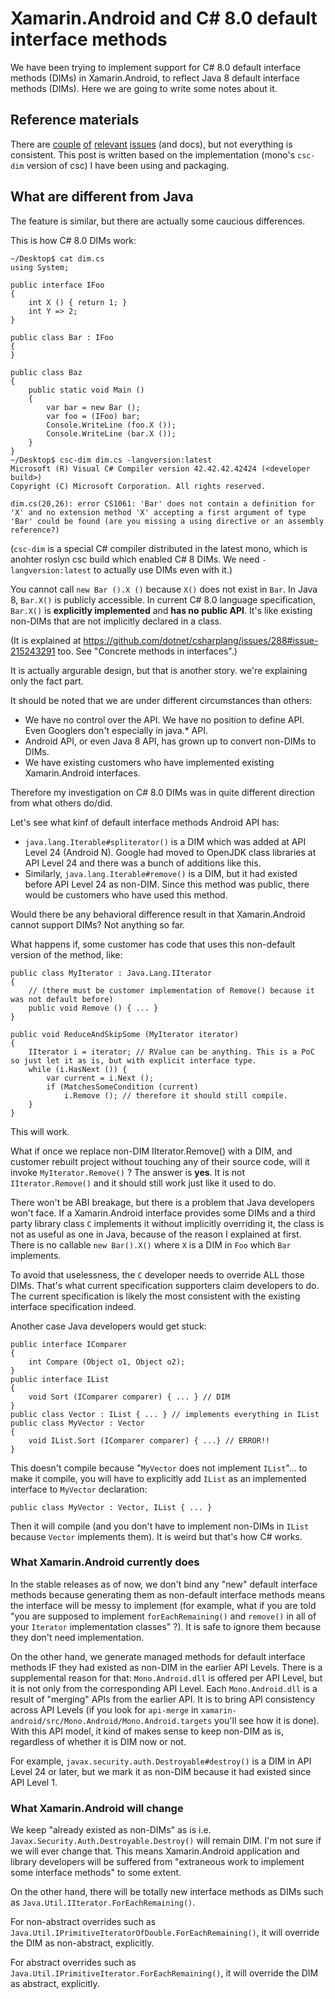 # Xamarin.Android and C# 8.0 default interface methods

We have been trying to implement support for C# 8.0 default interface methods (DIMs) in Xamarin.Android, to reflect Java 8 default interface methods (DIMs). Here we are going to write some notes about it.

## Reference materials

There are [couple](https://github.com/dotnet/csharplang/issues/52) [of](https://github.com/dotnet/csharplang/issues/288) [relevant](https://github.com/dotnet/csharplang/blob/master/proposals/default-interface-methods.md) [issues](https://github.com/dotnet/roslyn/issues/17952) (and docs), but not everything is consistent. This post is written based on the implementation (mono's `csc-dim` version of csc) I have been using and packaging.

## What are different from Java

The feature is similar, but there are actually some caucious differences.

This is how C# 8.0 DIMs work:

```
~/Desktop$ cat dim.cs 
using System;

public interface IFoo
{
    int X () { return 1; }
    int Y => 2;
}

public class Bar : IFoo
{
}

public class Baz
{
	public static void Main ()
	{
		var bar = new Bar ();
		var foo = (IFoo) bar;
		Console.WriteLine (foo.X ());
		Console.WriteLine (bar.X ());
	}
}
~/Desktop$ csc-dim dim.cs -langversion:latest
Microsoft (R) Visual C# Compiler version 42.42.42.42424 (<developer build>)
Copyright (C) Microsoft Corporation. All rights reserved.

dim.cs(20,26): error CS1061: 'Bar' does not contain a definition for 'X' and no extension method 'X' accepting a first argument of type 'Bar' could be found (are you missing a using directive or an assembly reference?)
```

(`csc-dim` is a special C# compiler distributed in the latest mono, which is anohter roslyn csc build which enabled C# 8 DIMs. We need `-langversion:latest` to actually use DIMs even with it.)

You cannot call `new Bar ().X ()` because `X()` does not exist in `Bar`. In Java 8, `Bar.X()` is publicly accessible. In current C# 8.0 language specification, `Bar.X()` is **explicitly implemented** and **has no public API**. It's like existing non-DIMs that are not implicitly declared in a class.

(It is explained at https://github.com/dotnet/csharplang/issues/288#issue-215243291 too. See "Concrete methods in interfaces".)

It is actually argurable design, but that is another story. we're explaining only the fact part.

It should be noted that we are under different circumstances than others:

- We have no control over the API. We have no position to define API. Even Googlers don't especially in java.\* API.
- Android API, or even Java 8 API, has grown up to convert non-DIMs to DIMs.
- We have existing customers who have implemented existing Xamarin.Android interfaces.

Therefore my investigation on C# 8.0 DIMs was in quite different direction from what others do/did.

Let's see what kinf of default interface methods Android API has:

- `java.lang.Iterable#spliterator()` is a DIM which was added at API Level 24 (Android N). Google had moved to OpenJDK class libraries at API Level 24 and there was a bunch of additions like this.
- Similarly, `java.lang.Iterable#remove()` is a DIM, but it had existed before API Level 24 as non-DIM. Since this method was public, there would be customers who have used this method.


Would there be any behavioral difference result in that Xamarin.Android cannot support DIMs? Not anything so far. 

What happens if, some customer has code that uses this non-default version of the method, like:

```
public class MyIterator : Java.Lang.IIterator
{
	// (there must be customer implementation of Remove() because it was not default before)
	public void Remove () { ... }
}

public void ReduceAndSkipSome (MyIterator iterator)
{
    IIterator i = iterator; // RValue can be anything. This is a PoC so just let it as is, but with explicit interface type.
	while (i.HasNext ()) {
		var current = i.Next ();
		if (MatchesSomeCondition (current)
			i.Remove (); // therefore it should still compile.
    }
}
```

This will work.

What if once we replace non-DIM IIterator.Remove() with a DIM, and customer rebuilt project without touching any of their source code, will it invoke `MyIterator.Remove()` ? The answer is **yes**.  It is not `IIterator.Remove()` and it should still work just like it used to do.

There won't be ABI breakage, but there is a problem that Java developers won't face. If a Xamarin.Android interface provides some DIMs and a third party library class `C` implements it without implicitly overriding it, the class is not as useful as one in Java, because of the reason I explained at first. There is no callable `new Bar().X()` where `X` is a DIM in `Foo` which `Bar` implements.

To avoid that uselessness, the `C` developer needs to override ALL those DIMs. That's what current specification supporters claim developers to do. The current specification is likely the most consistent with the existing interface specification indeed.

Another case Java developers would get stuck:

```
public interface IComparer
{
    int Compare (Object o1, Object o2);
}
public interface IList
{
    void Sort (IComparer comparer) { ... } // DIM
}
public class Vector : IList { ... } // implements everything in IList
public class MyVector : Vector
{
    void IList.Sort (IComparer comparer) { ...} // ERROR!!
}
```

This doesn't compile because "`MyVector` does not implement `IList`"... to make it compile, you will have to explicitly add `IList` as an implemented interface to `MyVector` declaration:

```
public class MyVector : Vector, IList { ... }
```

Then it will compile (and you don't have to implement non-DIMs in `IList` because `Vector` implements them). It is weird but that's how C# works.


### What Xamarin.Android currently does

In the stable releases as of now, we don't bind any "new" default interface methods because generating them as non-default interface methods means the interface will be messy to implement (for example, what if you are told "you are supposed to implement `forEachRemaining()` and `remove()` in all of your `Iterator` implementation classes" ?). It is safe to ignore them because they don't need implementation.

On the other hand, we generate managed methods for default interface methods IF they had existed as non-DIM in the earlier API Levels. There is a supplemental reason for that: `Mono.Android.dll` is offered per API Level, but it is not only from the corresponding API Level. Each `Mono.Android.dll` is a result of "merging" APIs from the earlier API. It is to bring API consistency across API Levels (if you look for `api-merge` in `xamarin-android/src/Mono.Android/Mono.Android.targets` you'll see how it is done). With this API model, it kind of makes sense to keep non-DIM as is, regardless of whether it is DIM now or not.

For example, `javax.security.auth.Destroyable#destroy()` is a DIM in API Level 24 or later, but we mark it as non-DIM because it had existed since API Level 1.


### What Xamarin.Android will change

We keep "already existed as non-DIMs" as is i.e. `Javax.Security.Auth.Destroyable.Destroy()` will remain DIM. I'm not sure if we will ever change that. This means Xamarin.Android application and library developers will be suffered from "extraneous work to implement some interface methods" to some extent.

On the other hand, there will be totally new interface methods as DIMs such as `Java.Util.IIterator.ForEachRemaining()`.

For non-abstract overrides such as `Java.Util.IPrimitiveIteratorOfDouble.ForEachRemaining()`, it will override the DIM as non-abstract, explicitly.

For abstract overrides such as `Java.Util.IPrimitiveIterator.ForEachRemaining()`, it will override the DIM as abstract, explicitly.


